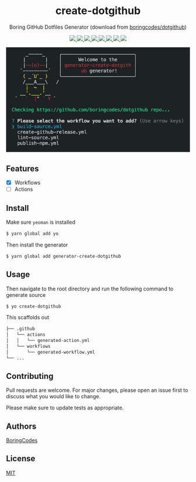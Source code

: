 <div align="center">
  <h1>create-dotgithub</h1>
  <p>Boring GitHub Dotfiles Generator (download from <a href="https://github.com/boringcodes/dotgithub">boringcodes/dotgithub</a>)</p>

  <p>
    <a href="https://github.com/boringcodes/create-dotgithub/commits" aria-label="Commitizen Friendly">
      <img src="https://img.shields.io/badge/commitizen-friendly-brightgreen.svg?style=flat-square">
    </a>
    <a href="https://github.com/boringcodes/create-dotgithub" aria-label="Prettier Code Style">
      <img src="https://img.shields.io/badge/code_style-prettier-brightgreen?style=flat-square">
    </a>
    <a href="https://github.com/boringcodes/create-dotgithub/actions" aria-label="GitHub Workflow Status">
      <img src="https://img.shields.io/github/workflow/status/boringcodes/create-dotgithub/main?style=flat-square">
    </a>
    <a href="https://david-dm.org/boringcodes/create-dotgithub" aria-label="Dependencies Status">
      <img src="https://img.shields.io/david/boringcodes/create-dotgithub?style=flat-square">
    </a>
    <a href="https://www.npmjs.com/package/generator-create-dotgithub" aria-label="NPM Version">
      <img src="https://img.shields.io/npm/v/generator-create-dotgithub?color=brightgreen&style=flat-square">
    </a>
    <a href="https://www.npmjs.com/package/generator-create-dotgithub" aria-label="NPM Downloads">
      <img src="https://img.shields.io/npm/dm/generator-create-dotgithub?style=flat-square">
    </a>
    <a href="https://github.com/boringcodes/create-dotgithub/blob/master/LICENSE" aria-label="MIT License">
      <img src="https://img.shields.io/github/license/boringcodes/create-dotgithub?color=brightgreen&style=flat-square">
    </a>
    <a href="https://github.com/boringcodes" aria-label="BoringCodes Verified">
      <img src="https://img.shields.io/badge/boringcodes-verified-brightgreen?style=flat-square">
    </a>
  </p>

  <img src="banner.png">
</div>

## Features

- [x] Workflows
- [ ] Actions

## Install

Make sure `yeoman` is installed

```sh
$ yarn global add yo
```

Then install the generator

```sh
$ yarn global add generator-create-dotgithub
```

## Usage

Then navigate to the root directory and run the following command to generate source

```sh
$ yo create-dotgithub
```

This scaffolds out

```
├── .github
│   └── actions
│   │   └── generated-action.yml
│   └── workflows
│       └── generated-workflow.yml
└── ...
```

## Contributing

Pull requests are welcome. For major changes, please open an issue first to discuss what you would like to change.

Please make sure to update tests as appropriate.

## Authors

[BoringCodes](https://github.com/boringcodes)

## License

[MIT](https://github.com/boringcodes/create-dotgithub/blob/master/LICENSE)
